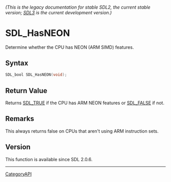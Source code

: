 ###### (This is the legacy documentation for stable SDL2, the current stable version; [SDL3](https://wiki.libsdl.org/SDL3/) is the current development version.)
# SDL_HasNEON

Determine whether the CPU has NEON (ARM SIMD) features.

## Syntax

```c
SDL_bool SDL_HasNEON(void);

```

## Return Value

Returns [SDL_TRUE](SDL_TRUE.md) if the CPU has ARM NEON features or
[SDL_FALSE](SDL_FALSE.md) if not.

## Remarks

This always returns false on CPUs that aren't using ARM instruction sets.

## Version

This function is available since SDL 2.0.6.

----
[CategoryAPI](CategoryAPI.md)
